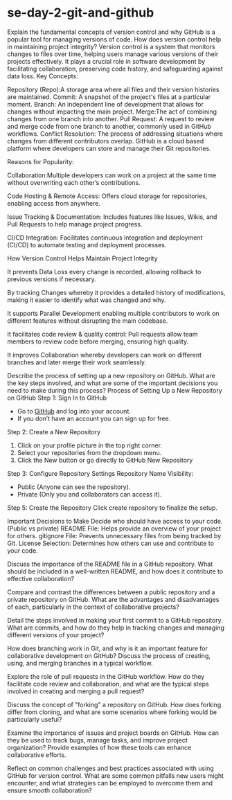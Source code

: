 # se-day-2-git-and-github
Explain the fundamental concepts of version control and why GitHub is a popular tool for managing versions of code. How does version control help in maintaining project integrity?
Version control is a system that monitors changes to files over time, helping users manage various versions of their projects effectively. It plays a crucial role in software development by facilitating collaboration, preserving code history, and safeguarding against data loss.
Key Concepts:

Repository (Repo):A storage area where all files and their version histories are maintained.
Commit: A snapshot of the project's files at a particular moment.
Branch: An independent line of development that allows for changes without impacting the main project.
Merge:The act of combining changes from one branch into another.
Pull Request: A request to review and merge code from one branch to another, commonly used in GitHub workflows.
Conflict Resolution: The process of addressing situations where changes from different contributors overlap.
GitHub is a cloud based platform where developers can store and manage their Git repositories.

Reasons for Popularity:

Collaboration:Multiple developers can work on a project at the same time without overwriting each other’s contributions.

Code Hosting & Remote Access: Offers cloud storage for repositories, enabling access from anywhere.

Issue Tracking & Documentation: Includes features like Issues, Wikis, and Pull Requests to help manage project progress.

CI/CD Integration: Facilitates continuous integration and deployment (CI/CD) to automate testing and deployment processes.

How Version Control Helps Maintain Project Integrity

It prevents Data Loss every change is recorded, allowing rollback to previous versions if necessary.

By tracking Changes whereby it provides a detailed history of modifications, making it easier to identify what was changed and why.

It supports Parallel Development enabling multiple contributors to work on different features without disrupting the main codebase.

It facilitates code review & quality control: Pull requests allow team members to review code before merging, ensuring high quality.

It improves Collaboration whereby developers can work on different branches and later merge their work seamlessly.

Describe the process of setting up a new repository on GitHub. What are the key steps involved, and what are some of the important decisions you need to make during this process?
Process of Setting Up a New Repository on GitHub
Step 1: Sign In to GitHub
- Go to [GitHub](https://github.com/) and log into your account.
- If you don’t have an account you can sign up for free.

Step 2: Create a New Repository
1. Click on your profile picture in the top right corner.
2. Select your repositories from the dropdown menu.
3. Click the New button or go directly to GitHub New Repository

Step 3: Configure Repository Settings
Repository Name
Visibility:
- Public (Anyone can see the repository).
- Private (Only you and collaborators can access it).

Step 5: Create the Repository
Click create repository to finalize the setup.

Important Decisions to Make
Decide who should have access to your code.(Public vs private)
README File: Helps provide an overview of your project for others.
gitignore File: Prevents unnecessary files from being tracked by Git.
License Selection: Determines how others can use and contribute to your code.

Discuss the importance of the README file in a GitHub repository. What should be included in a well-written README, and how does it contribute to effective collaboration?

Compare and contrast the differences between a public repository and a private repository on GitHub. What are the advantages and disadvantages of each, particularly in the context of collaborative projects?

Detail the steps involved in making your first commit to a GitHub repository. What are commits, and how do they help in tracking changes and managing different versions of your project?

How does branching work in Git, and why is it an important feature for collaborative development on GitHub? Discuss the process of creating, using, and merging branches in a typical workflow.

Explore the role of pull requests in the GitHub workflow. How do they facilitate code review and collaboration, and what are the typical steps involved in creating and merging a pull request?

Discuss the concept of "forking" a repository on GitHub. How does forking differ from cloning, and what are some scenarios where forking would be particularly useful?

Examine the importance of issues and project boards on GitHub. How can they be used to track bugs, manage tasks, and improve project organization? Provide examples of how these tools can enhance collaborative efforts.

Reflect on common challenges and best practices associated with using GitHub for version control. What are some common pitfalls new users might encounter, and what strategies can be employed to overcome them and ensure smooth collaboration?
